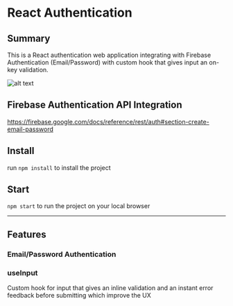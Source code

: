 # React Authentication
 
## Summary
This is a React authentication web application integrating with Firebase Authentication (Email/Password) with custom hook that gives input an on-key validation. </br>

![alt text](https://repository-images.githubusercontent.com/465765517/bf6a7783-ac9c-4b26-8a77-ad04da32a7eb)

## Firebase Authentication API Integration 
https://firebase.google.com/docs/reference/rest/auth#section-create-email-password

## Install
run ```npm install``` to install the project
 
## Start 
```npm start``` to run the project on your local browser


<hr>

## Features
### Email/Password Authentication
### useInput
Custom hook for input that gives an inline validation and an instant error feedback before submitting which improve the UX
